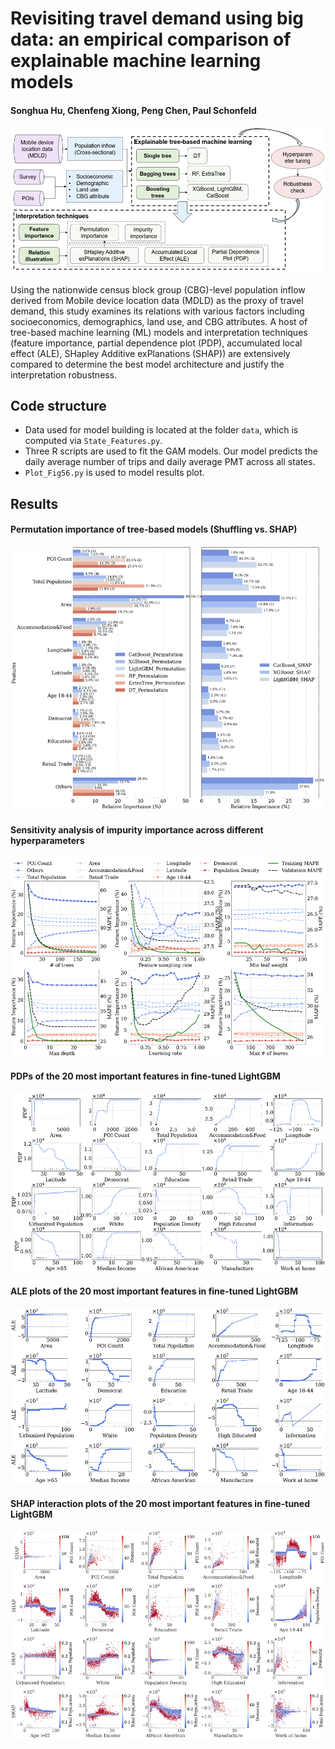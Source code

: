 # Revisiting travel demand using big data: an empirical comparison of explainable machine learning models

#### Songhua Hu, Chenfeng Xiong, Peng Chen, Paul Schonfeld

![F1](figures/framework.png "results")

Using the nationwide census block group (CBG)-level population inflow derived from Mobile device location data (MDLD) as the proxy of travel demand, 
this study examines its relations with various factors including socioeconomics, demographics, land use, and CBG attributes. 
A host of tree-based machine learning (ML) models and interpretation techniques (feature importance, partial dependence plot (PDP), accumulated local effect (ALE), SHapley Additive exPlanations (SHAP)) 
are extensively compared to determine the best model architecture and justify the interpretation robustness.

## Code structure
* Data used for model building is located at the folder `data`, which is computed via `State_Features.py`.
* Three R scripts are used to fit the GAM models. Our model predicts the daily average number of trips and
daily average PMT across all states.
* `Plot_Fig56.py` is used to model results plot.


## Results
#### Permutation importance of tree-based models (Shuffling vs. SHAP)
![F1](figures/importance.png "results")
#### Sensitivity analysis of impurity importance across different hyperparameters
![F1](figures/sensitivity.png "results")
#### PDPs of the 20 most important features in fine-tuned LightGBM
![F1](figures/PDP.png "results")
#### ALE plots of the 20 most important features in fine-tuned LightGBM
![F1](figures/ALE.png "results")
#### SHAP interaction plots of the 20 most important features in fine-tuned LightGBM
![F1](figures/SHAP.png "results")
